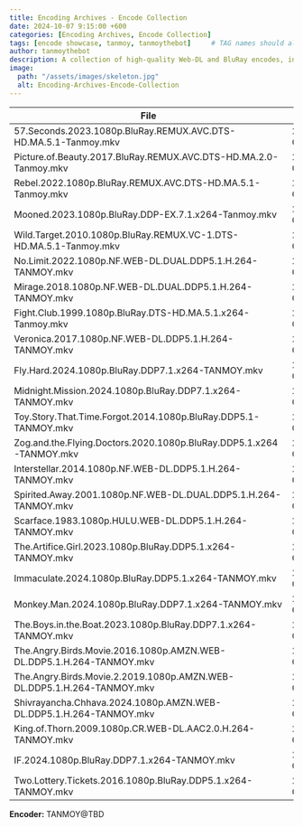 ```yaml
---
title: Encoding Archives - Encode Collection 
date: 2024-10-07 9:15:00 +600
categories: [Encoding Archives, Encode Collection]
tags: [encode showcase, tanmoy, tanmoythebot]     # TAG names should always be lowercase
author: tanmoythebot
description: A collection of high-quality Web-DL and BluRay encodes, including AVC and x264 video formats, with DDP audio.
image:
  path: "/assets/images/skeleton.jpg"
  alt: Encoding-Archives-Encode-Collection
---
```



| File                                                                                       | Date       | Size      |
|--------------------------------------------------------------------------------------------|------------|-----------|
| 57.Seconds.2023.1080p.BluRay.REMUX.AVC.DTS-HD.MA.5.1-Tanmoy.mkv                             | 2024-03-23 | 25.96 GiB |
| Picture.of.Beauty.2017.BluRay.REMUX.AVC.DTS-HD.MA.2.0-Tanmoy.mkv                            | 2024-03-24 | 13.63 GiB |
| Rebel.2022.1080p.BluRay.REMUX.AVC.DTS-HD.MA.5.1-Tanmoy.mkv                                  | 2024-03-25 | 32.54 GiB |
| Mooned.2023.1080p.BluRay.DDP-EX.7.1.x264-Tanmoy.mkv                                         | 2024-03-29 | 771.71 MiB|
| Wild.Target.2010.1080p.BluRay.REMUX.VC-1.DTS-HD.MA.5.1-Tanmoy.mkv                           | 2024-03-31 | 11.99 GiB |
| No.Limit.2022.1080p.NF.WEB-DL.DUAL.DDP5.1.H.264-TANMOY.mkv                                  | 2024-04-01 | 5.13 GiB  |
| Mirage.2018.1080p.NF.WEB-DL.DUAL.DDP5.1.H.264-TANMOY.mkv                                    | 2024-04-01 | 5.60 GiB  |
| Fight.Club.1999.1080p.BluRay.DTS-HD.MA.5.1.x264-Tanmoy.mkv                                  | 2024-04-05 | 19.01 GiB |
| Veronica.2017.1080p.NF.WEB-DL.DDP5.1.H.264-TANMOY.mkv                                       | 2024-04-07 | 4.12 GiB  |
| Fly.Hard.2024.1080p.BluRay.DDP7.1.x264-TANMOY.mkv                                           | 2024-04-11 | 295.97 MiB|
| Midnight.Mission.2024.1080p.BluRay.DDP7.1.x264-TANMOY.mkv                                   | 2024-04-16 | 193.99 MiB|
| Toy.Story.That.Time.Forgot.2014.1080p.BluRay.DDP5.1-TANMOY.mkv                              | 2024-04-20 | 1.03 GiB  |
| Zog.and.the.Flying.Doctors.2020.1080p.BluRay.DDP5.1.x264-TANMOY.mkv                         | 2024-04-27 | 998.11 MiB|
| Interstellar.2014.1080p.NF.WEB-DL.DDP5.1.H.264-TANMOY.mkv                                   | 2024-04-27 | 5.81 GiB  |
| Spirited.Away.2001.1080p.NF.WEB-DL.DUAL.DDP5.1.H.264-TANMOY.mkv                             | 2024-04-28 | 5.78 GiB  |
| Scarface.1983.1080p.HULU.WEB-DL.DDP5.1.H.264-TANMOY.mkv                                     | 2024-05-13 | 7.12 GiB  |
| The.Artifice.Girl.2023.1080p.BluRay.DDP5.1.x264-TANMOY.mkv	                                | 2024-06-18 | 4.83 GiB  |
| Immaculate.2024.1080p.BluRay.DDP5.1.x264-TANMOY.mkv                                         | 2024-06-20 | 9.40 GiB  |
| Monkey.Man.2024.1080p.BluRay.DDP7.1.x264-TANMOY.mkv                                         | 2024-06-21 | 16.20 GiB |
| The.Boys.in.the.Boat.2023.1080p.BluRay.DDP7.1.x264-TANMOY.mkv                               | 2024-07-08 | 11.86 GiB |
| The.Angry.Birds.Movie.2016.1080p.AMZN.WEB-DL.DDP5.1.H.264-TANMOY.mkv                        | 2024-07-10 | 6.45 GiB  |
| The.Angry.Birds.Movie.2.2019.1080p.AMZN.WEB-DL.DDP5.1.H.264-TANMOY.mkv                      | 2024-07-10 | 6.61 GiB  |
| Shivrayancha.Chhava.2024.1080p.AMZN.WEB-DL.DDP5.1.H.264-TANMOY.mkv                          | 2024-07-10 | 9.32 GiB  |
| King.of.Thorn.2009.1080p.CR.WEB-DL.AAC2.0.H.264-TANMOY.mkv                                  | 2024-07-15 | 6.19 GiB  |
| IF.2024.1080p.BluRay.DDP7.1.x264-TANMOY.mkv                                                 | 2024-08-12 | 10.48 GiB |
| Two.Lottery.Tickets.2016.1080p.BluRay.DDP5.1.x264-TANMOY.mkv                                | 2024-09-04 | 14.15 GiB |


**Encoder:** TANMOY@TBD
